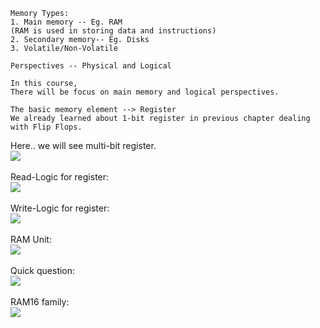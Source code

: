 ```
Memory Types:
1. Main memory -- Eg. RAM
(RAM is used in storing data and instructions)
2. Secondary memory-- Eg. Disks
3. Volatile/Non-Volatile
```
```
Perspectives -- Physical and Logical
```
```
In this course,
There will be focus on main memory and logical perspectives.
```
```
The basic memory element --> Register
We already learned about 1-bit register in previous chapter dealing with Flip Flops.
```
Here.. we will see multi-bit register. <br>
![](http://geekresearchlab.net/coursera/n2t/multi-intro.jpg)
<br><br>
Read-Logic for register: <br>
![](http://geekresearchlab.net/coursera/n2t/multi-read.jpg)
<br><br>
Write-Logic for register: <br>
![](http://geekresearchlab.net/coursera/n2t/multi-write.jpg)
<br><br>
RAM Unit: <br>
![](http://geekresearchlab.net/coursera/n2t/multi-ram-unit.jpg)
<br><br>
Quick question: <br>
![](http://geekresearchlab.net/coursera/n2t/multi-register-question.jpg)
<br><br>
RAM16 family: <br>
![](http://geekresearchlab.net/coursera/n2t/multi-ram16.jpg)
